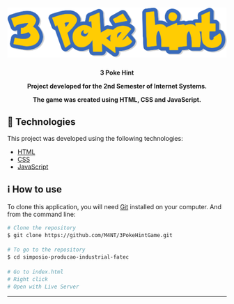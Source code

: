 <h1 align="center">
    <img alt="Logo" src="img/pokehint logo.png"/>
    <br>
</h1>
<h4 align="center">
  <p>3 Poke Hint</p>

  <p>Project developed for the 2nd Semester of Internet Systems.</p>

  <p>The game was created using HTML, CSS and JavaScript.</p>
</h4>

## :rocket: Technologies

This project was developed using the following technologies:

- [HTML](https://developer.mozilla.org/pt-BR/docs/Web/HTML)
- [CSS](https://developer.mozilla.org/pt-BR/docs/Web/CSS)
- [JavaScript](https://developer.mozilla.org/pt-BR/docs/Web/JavaScript)

## :information_source: How to use

To clone this application, you will need [Git](https://git-scm.com) installed on your computer. And from the command line:

```bash
# Clone the repository
$ git clone https://github.com/M4NT/3PokeHintGame.git

# To go to the repository
$ cd simposio-producao-industrial-fatec

# Go to index.html
# Right click
# Open with Live Server
```

---

